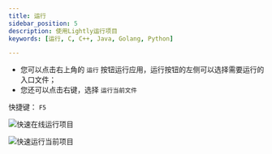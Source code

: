 ```yaml
---
title: 运行
sidebar_position: 5
description: 使用Lightly运行项目
keywords: [运行, C, C++, Java, Golang, Python]

---
```


<head>
  <title>运行 - Lightly官方文档</title>
</head>

- 您可以点击右上角的 <code>运行</code> 按钮运行应用，运行按钮的左侧可以选择需要运行的入口文件；
- 您还可以点击右键，选择 <code>运行当前文件</code>

快捷键：  <code>F5</code>

![快速在线运行项目](https://static01.teamcode.com/docs/202204261921266.gif)

![快速运行当前项目](https://static01.teamcode.com/docs/202204261926860.gif)


